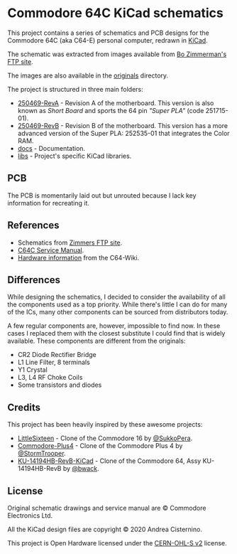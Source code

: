 # Commodore 64C KiCad schematics

This project contains a series of schematics and PCB designs for the
Commodore 64C (aka C64-E) personal computer, redrawn in [KiCad](https://kicad-pcb.org/).

The schematic was extracted from images available from
[Bo Zimmerman's FTP site](http://www.zimmers.net/anonftp/pub/cbm/schematics/computers/c64/index.html).

The images are also available in the [originals](originals) directory.

The project is structured in three main folders:

- [250469-RevA](250469-RevA) - Revision A of the motherboard. This version is also known as
  _Short Board_ and sports the 64 pin _"Super PLA"_ (code 251715-01).
- [250469-RevB](250469-RevB) - Revision B of the motherboard. This version has
  a more advanced version of the Super PLA: 252535-01 that integrates the Color RAM.
- [docs](docs) - Documentation.
- [libs](libs) - Project's specific KiCad libraries.

## PCB

The PCB is momentarily laid out but unrouted because I lack key information for
recreating it.

## References

- Schematics from [Zimmers FTP site](http://www.zimmers.net/anonftp/pub/cbm/schematics/computers/c64/index.html).
- [C64C Service Manual](http://www.zimmers.net/anonftp/pub/cbm/schematics/computers/c64/servicemanuals/C64-C64C_Service_Manual_314001-03_%281992_Mar%29.pdf).
- [Hardware information](https://www.c64-wiki.com/wiki/Portal:Hardware) from the C64-Wiki.

## Differences

While designing the schematics, I decided to consider the availability of all the components used
as a top priority. While there's little I can do for many of the ICs, many other components
can be sourced from distributors today.

A few regular components are, however, impossible to find now. In these cases I replaced
them with the closest substitute I could find that is widely available.
These components are different from the originals:

- CR2 Diode Rectifier Bridge
- L1 Line Filter, 8 terminals
- Y1 Crystal
- L3, L4 RF Choke Coils
- Some transistors and diodes

## Credits

This project has been heavily inspired by these awesome projects:

- [LittleSixteen](https://github.com/SukkoPera/LittleSixteen) - Clone of the Commodore 16 by [@SukkoPera](https://github.com/SukkoPera).
- [Commodore-Plus4](https://github.com/StormTrooper/Commodore-Plus4) - Clone of the Commodore Plus 4 by [@StormTrooper](https://github.com/StormTrooper).
- [KU-14194HB-RevB-KiCad](https://github.com/bwack/KU-14194HB-RevB-KiCad) - Clone of the Commodore 64, Assy KU-14194HB-RevB by [@bwack](https://github.com/bwack).

## License

Original schematic drawings and service manual are &copy; Commodore Electronics Ltd.

All the KiCad design files are copyright &copy; 2020 Andrea Cisternino.

This project is Open Hardware licensed under the
[CERN-OHL-S v2](https://ohwr.org/project/cernohl/wikis/Documents/CERN-OHL-version-2)
license.
